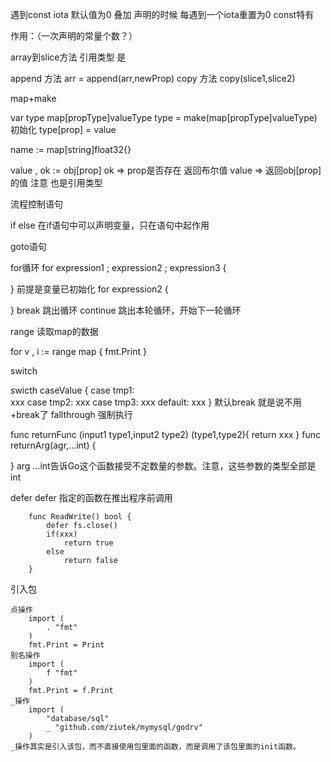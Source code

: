遇到const iota 默认值为0 叠加 声明的时候 
每遇到一个iota重置为0
const特有

作用：（一次声明的常量个数？）

array到slice方法
引用类型 是

append 方法  arr = append(arr,newProp)
copy 方法 copy(slice1,slice2)

map+make

var type map[propType]valueType
type = make(map[propType]valueType)
初始化
type[prop] = value

name := map[string]float32{}


value , ok := obj[prop]
ok => prop是否存在 返回布尔值
value => 返回obj[prop]的值
注意 也是引用类型


流程控制语句

if else 在if语句中可以声明变量，只在语句中起作用

goto语句 

for循环 
for expression1 ; expression2 ; expression3 {

}
前提是变量已初始化
for expression2 {

}
break 跳出循环
continue 跳出本轮循环，开始下一轮循环

range 读取map的数据

for v , i := range map {
    fmt.Print 
}

switch 

swicth caseValue {
    case tmp1:  
        xxx
    case tmp2:
        xxx
    case tmp3:
        xxx
    default:
        xxx
}
默认break 就是说不用+break了
fallthrough 强制执行

func returnFunc (input1 type1,input2 type2) (type1,type2){
    return xxx
}
func returnArg(agr,...int) {

}
arg ...int告诉Go这个函数接受不定数量的参数。注意，这些参数的类型全部是int

defer
defer 指定的函数在推出程序前调用


```
    func ReadWrite() bool {
        defer fs.close()
        if(xxx)
            return true
        else
            return false
    }
``` 


引入包
```
点操作
    import (
        . "fmt"
    )
    fmt.Print = Print
别名操作
    import (
        f "fmt"
    )
    fmt.Print = f.Print
_操作
	import (
	    "database/sql"
	    _ "github.com/ziutek/mymysql/godrv"
	)
_操作其实是引入该包，而不直接使用包里面的函数，而是调用了该包里面的init函数。
```